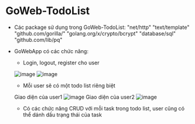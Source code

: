 # GoWeb-TodoList

- Các package sử dụng trong GoWeb-TodoList:
  "net/http"
  "text/template"
  "github.com/gorilla/"
  "golang.org/x/crypto/bcrypt"
  "database/sql"
  "github.com/lib/pq"

- GoWebApp có các chức năng:
  + Login, logout, register cho user
  
  ![image](https://user-images.githubusercontent.com/88727271/218058463-ab1d5480-eaa0-4590-9009-2174421bb053.png)
  ![image](https://user-images.githubusercontent.com/88727271/218058518-3c3fedfb-58ed-44d8-8026-71f78ad638d7.png)
  
  
  + Mỗi user sẽ có một todo list riêng biệt
  
  Giao diện của user1
  ![image](https://user-images.githubusercontent.com/88727271/218058920-aae7dfe8-bf73-45ab-838b-3d78c02a449b.png)
  Giao diện của user2
  ![image](https://user-images.githubusercontent.com/88727271/218059161-7fdceb17-0434-4208-87e9-ffc5cf1db557.png)
  
  
  + Có các chức năng CRUD với mỗi task trong todo list, user cũng có thể dánh dấu trạng thái của task
  
 



  
